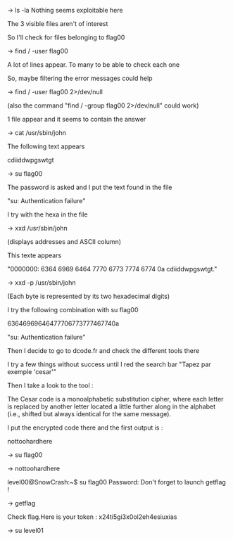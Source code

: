 -> ls -la
Nothing seems exploitable here

The 3 visible files aren't of interest

So I'll check for files belonging to flag00

-> find / -user flag00

A lot of lines appear. To many to be able to check each one

So, maybe filtering the error messages could help

-> find / -user flag00 2>/dev/null

(also the command "find / -group flag00 2>/dev/null" could work)

1 file appear and it seems to contain the answer

-> cat /usr/sbin/john

The following text appears

cdiiddwpgswtgt

-> su flag00

The password is asked and I put the text found in the file

"su: Authentication failure"

I try with the hexa in the file

-> xxd /usr/sbin/john

(displays addresses and ASCII column)

This texte appears 

"0000000: 6364 6969 6464 7770 6773 7774 6774 0a    cdiiddwpgswtgt."

-> xxd -p /usr/sbin/john

(Each byte is represented by its two hexadecimal digits)

I try the following combination with su flag00

63646969646477706773777467740a

"su: Authentication failure"

Then I decide to go to dcode.fr and check the different tools there

I try a few things without success until I red the search bar "Tapez par exemple 'cesar'"

Then I take a look to the tool :

The Cesar code is a monoalphabetic substitution cipher, where each letter is replaced by another letter located a little further along in the alphabet (i.e., shifted but always identical for the same message).

I put the encrypted code there and the first output is :

nottoohardhere

-> su flag00

-> nottoohardhere

level00@SnowCrash:~$ su flag00
Password: 
Don't forget to launch getflag !

-> getflag

Check flag.Here is your token : x24ti5gi3x0ol2eh4esiuxias

-> su level01